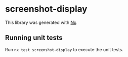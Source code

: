 # screenshot-display

This library was generated with [Nx](https://nx.dev).

## Running unit tests

Run `nx test screenshot-display` to execute the unit tests.
